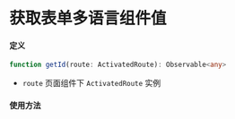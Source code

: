# 获取表单多语言组件值

#### 定义

``` typescript
function getId(route: ActivatedRoute): Observable<any>
```

- `route` 页面组件下 `ActivatedRoute` 实例

#### 使用方法

``` typescript
```